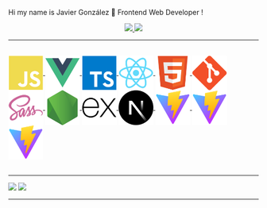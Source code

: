 <span>Hi my name is Javier González 👋
Frontend Web Developer </span>
!
<div align="center">
  <a href="https://github.com/javiergp23">
  <img height="200em" src="https://github-readme-stats.vercel.app/api?username=javiergp23&show_icons=true&theme=dark&include_all_commits=true&count_private=true"/>
  <img height="200em" src="https://github-readme-stats.vercel.app/api/top-langs/?username=javiergp23&layout=compact&langs_count=7&theme=dark"/>
</div>
  <hr>
<div style="display: inline_block;"><br>
  <img align="center" alt="-Js" height="70" width="70" src="https://raw.githubusercontent.com/devicons/devicon/master/icons/javascript/javascript-plain.svg">
  <img align="center" alt="-Vue" height="70" width="70" src="https://raw.githubusercontent.com/devicons/devicon/master/icons/vuejs/vuejs-original.svg">
  <img align="center" alt="-Ts" height="70" width="70" src="https://raw.githubusercontent.com/devicons/devicon/master/icons/typescript/typescript-plain.svg">
  <img align="center" alt="-React" height="70" width="70" src="https://raw.githubusercontent.com/devicons/devicon/master/icons/react/react-original.svg">  
  <img align="center" alt="-HTML" height="70" width="70" src="https://raw.githubusercontent.com/devicons/devicon/master/icons/html5/html5-original.svg">
  <img align="center" alt="-CSS" height="70" width="70" src="https://raw.githubusercontent.com/devicons/devicon/master/icons/git/git-original.svg">
  <img align="center" alt="-SASS" height="70" width="70" src="https://raw.githubusercontent.com/devicons/devicon/master/icons/sass/sass-original.svg">
  <img align="center" alt="-NODE" height="70" width="70" src="https://raw.githubusercontent.com/devicons/devicon/master/icons/nodejs/nodejs-original.svg">
  <img align="center" alt="-express" height="70" width="70" src="https://raw.githubusercontent.com/devicons/devicon/master/icons/express/express-original.svg">
  <img align="center" alt="-nextjs" height="70" width="70" src="https://raw.githubusercontent.com/devicons/devicon/master/icons/nextjs/nextjs-original.svg">
  <img align="center" alt="-express" height="70" width="70" src="https://raw.githubusercontent.com/devicons/devicon/master/icons/vitejs/vitejs-original.svg">
  <img align="center" alt="-express" height="70" width="70" src="https://raw.githubusercontent.com/devicons/devicon/master/icons/vitejs/vitejs-original.svg">
  <img align="center" alt="-express" height="70" width="70" src="https://raw.githubusercontent.com/devicons/devicon/master/icons/vitejs/vitejs-original.svg">
   
</div>
  
<br>
  
<hr>
 
<div> 
  
  <a href = "mailto:javiergonzalezp23@gmail.com"><img src="https://img.shields.io/badge/-Gmail-%23333?style=for-the-badge&logo=gmail&logoColor=white" target="_blank"></a>
  <a href="https://www.linkedin.com/in/javiergonzalez23/" target="_blank"><img src="https://img.shields.io/badge/-LinkedIn-%230077B5?style=for-the-badge&logo=linkedin&logoColor=white" target="_blank"></a> 
  <hr>
 
 
 
</div>
